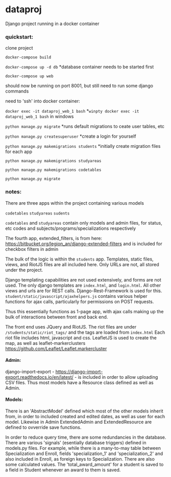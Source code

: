 # dataproj

Django project running in a docker container


### quickstart:

  clone project
  
  `docker-compose build`
  
  `docker-compose up -d db`    *database container needs to be started first
  
  `docker-compose up web`
  
  
  
  should now be running on port 8001, but still need to run some django commands
  
  need to 'ssh' into docker container:
  
  `docker exec -it dataproj_web_1 bash`   *`winpty docker exec -it dataproj_web_1 bash` in windows
  
  
  
  `python manage.py migrate`  *runs default migrations to ceate user tables, etc
  
  `python manage.py createsuperuser`   *create a login for yourself
  
  `python manage.py makemigrations students`  *initially create migration files for each app
  
  `python manage.py makemigrations studyareas`
  
  `python manage.py makemigrations codetables`
  
  `python manage.py migrate`


### notes:

There are three apps within the project containing various models

`codetables`
`studyareas`
`sudents`

`codetables` and `studyareas` contain only models and admin files, for status, etc codes and subjects/programs/specializations respectively

The fourth app, extended_filters, is from here: https://bitbucket.org/legion_an/django-extended-filters and is included for checkbox filters in admin


The bulk of the logic is within the `students` app.  Templates, static files, views, and RiotJS files are all included here.  Only URLs are not, all stored under the project.

Django templating capabilities are not used extensively, and forms are not used. The only django templates are `index.html`, and `login.html`. All other views and urls are for REST calls. Django-Rest-Framework is used for this.  `student/static/javascript/ajaxhelpers.js` contains various helper functions for ajax calls, particularly for permissions on POST requests.

Thus this essentially functions as 1-page app, with ajax calls making up the bulk of interactions between front and back end.

The front end uses JQuery and RiotJS. The riot files are under `/students/static/riot_tags/` and the tags are loaded from `index.html` Each riot file includes html, javascript and css. LeafletJS is used to create the map, as well as leaflet-markerclusters https://github.com/Leaflet/Leaflet.markercluster

#### Admin:
django-import-export - https://django-import-export.readthedocs.io/en/latest/ - is included in order to allow uploading CSV files. Thus most models have a Resource class defined as well as Admin.

#### Models:
There is an 'AbstractModel' defined which most of the other models inherit from, in order to included created and edited dates, as well as user for each model. Likewise in Admin ExtendedAdmin and ExtendedResource are defined to ovverride save functions.

In order to reduce query time, there are some redundancies in the database.  There are various 'signals' (esentially database triggers) defined in models.py files. For example, while there is a many-to-may table between Specialization and Enroll, fields 'specialization_1' and 'specialization_2' and also included in Enroll, as foreign keys to Specialization.  There are also some calculated values. The 'total_award_amount' for a student is saved to a field in Student whenever an award to them is saved.

